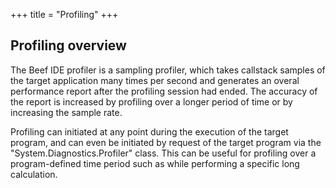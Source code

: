 +++
title = "Profiling"
+++

## Profiling overview

The Beef IDE profiler is a sampling profiler, which takes callstack samples of the target application many times per second and generates an overal performance report after the profiling session had ended. The accuracy of the report is increased by profiling over a longer period of time or by increasing the sample rate. 

Profiling can initiated at any point during the execution of the target program, and can even be initiated by request of the target program via the "System.Diagnostics.Profiler" class. This can be useful for profiling over a program-defined time period such as while performing a specific long calculation.